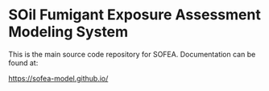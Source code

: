 # SOil Fumigant Exposure Assessment Modeling System

This is the main source code repository for SOFEA. Documentation can be found at:

https://sofea-model.github.io/

